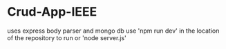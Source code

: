 # Crud-App-IEEE

uses express body parser and mongo db
use 'npm run dev' in the location of the repository to run
or 'node server.js'
